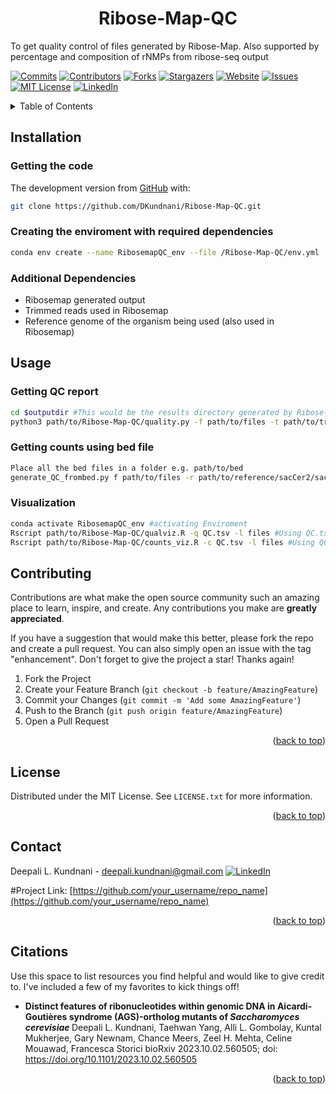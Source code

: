 
<h1 align="center">Ribose-Map-QC</h1>
To get quality control of files generated by Ribose-Map. 
Also supported by percentage and composition of rNMPs from ribose-seq output 

<!-- Improved compatibility of back to top link: See: https://github.com/othneildrew/Best-README-Template/pull/73 -->
<a name="readme-top"></a>
<!--
-->
[![Commits][Commits-shield]][Commits-url]
[![Contributors][contributors-shield]][contributors-url]
[![Forks][forks-shield]][forks-url]
[![Stargazers][stars-shield]][stars-url]
[![Website][website-shield]][website-url]
[![Issues][issues-shield]][issues-url]
[![MIT License][license-shield]][license-url]
[![LinkedIn][linkedin-shield]][linkedin-url]

<!-- TABLE OF CONTENTS -->
<details>
  <summary>Table of Contents</summary>
  <ol>
    <li><a href="##Installation">Installation</a></li>
      <ul>
        <li><a href="###getting-the-code">Getting the code</a></li>
        <li><a href="###Creating-the-enviroment-with-required-dependencies">Creating the enviroment with required dependencies</a></li>
      </ul>
    </li>
    <li><a href="##Usage">Usage</a></li>
      <ul>
        <li><a href="###Getting QC report">Getting QC report</a></li>
        <li><a href="###Getting-counts-using-bed-file">Getting counts using bed file</a></li>
       <li><a href="###Visualization">Visualization</a></li>
      </ul>
  </ol>
</details>


## Installation

### Getting the code
The development version from [GitHub](https://github.com/) with:

```sh
git clone https://github.com/DKundnani/Ribose-Map-QC.git
```

### Creating the enviroment with required dependencies

```sh
conda env create --name RibosemapQC_env --file /Ribose-Map-QC/env.yml
```

### Additional Dependencies

* Ribosemap generated output
* Trimmed reads used in Ribosemap
* Reference genome of the organism being used (also used in Ribosemap)

## Usage
### Getting QC report
```bash
cd $outputdir #This would be the results directory generated by Ribose-Map. Please make sure you have generate alignment, coordinate and composition modules to get the results and the names to trimmed files match names of folders as output of Ribosemap. files will contain the library name as first column and sample name as second column(example present in repository.
python3 path/to/Ribose-Map-QC/quality.py -f path/to/files -t path/to/trimmed_reads -r path/to/reference/sacCer2/sacCer2.fa #Generates QC.tsv as output 
```

### Getting counts using bed file
```bash
Place all the bed files in a folder e.g. path/to/bed
generate_QC_frombed.py f path/to/files -r path/to/reference/sacCer2/sacCer2.fa #Generates QC.tsv as output
```

### Visualization
```bash
conda activate RibosemapQC_env #activating Enviroment
Rscript path/to/Ribose-Map-QC/qualviz.R -q QC.tsv -l files #Using QC.tsv generated from either quality.py or qual_short.py
Rscript path/to/Ribose-Map-QC/counts_viz.R -c QC.tsv -l files #Using QC.tsv generated from generate_QC_frombed.py
```





<!-- CONTRIBUTING -->
## Contributing

Contributions are what make the open source community such an amazing place to learn, inspire, and create. Any contributions you make are **greatly appreciated**.

If you have a suggestion that would make this better, please fork the repo and create a pull request. You can also simply open an issue with the tag "enhancement".
Don't forget to give the project a star! Thanks again!

1. Fork the Project
2. Create your Feature Branch (`git checkout -b feature/AmazingFeature`)
3. Commit your Changes (`git commit -m 'Add some AmazingFeature'`)
4. Push to the Branch (`git push origin feature/AmazingFeature`)
5. Open a Pull Request

<p align="right">(<a href="#readme-top">back to top</a>)</p>



<!-- LICENSE -->
## License

Distributed under the MIT License. See `LICENSE.txt` for more information.

<p align="right">(<a href="#readme-top">back to top</a>)</p>



<!-- CONTACT -->
## Contact

Deepali L. Kundnani - [deepali.kundnani@gmail.com](mailto::deepali.kundnani@gmail.com)    [![LinkedIn][linkedin-shield]][linkedin-url] 

#Project Link: [https://github.com/your_username/repo_name](https://github.com/your_username/repo_name)

<p align="right">(<a href="#readme-top">back to top</a>)</p>


<!-- ACKNOWLEDGMENTS -->
## Citations

Use this space to list resources you find helpful and would like to give credit to. I've included a few of my favorites to kick things off!

* <b>Distinct features of ribonucleotides within genomic DNA in Aicardi-Goutières syndrome (AGS)-ortholog mutants of <i>Saccharomyces cerevisiae</i> </b>
Deepali L. Kundnani, Taehwan Yang, Alli L. Gombolay, Kuntal Mukherjee, Gary Newnam, Chance Meers, Zeel H. Mehta, Celine Mouawad, Francesca Storici
bioRxiv 2023.10.02.560505; doi: https://doi.org/10.1101/2023.10.02.560505


<p align="right">(<a href="#readme-top">back to top</a>)</p>



<!-- MARKDOWN LINKS & IMAGES -->
<!-- https://www.markdownguide.org/basic-syntax/#reference-style-links -->
[contributors-shield]: https://img.shields.io/github/contributors/DKundnani/Ribose-Map-QC?style=for-the-badge
[contributors-url]: https://github.com/DKundnani/Ribose-Map-QC/graphs/contributors
[forks-shield]: https://img.shields.io/github/forks/DKundnani/Ribose-Map-QC?style=for-the-badge
[forks-url]: https://github.com/DKundnani/Ribose-Map-QC/forks
[stars-shield]: https://img.shields.io/github/stars/DKundnani/Ribose-Map-QC?style=for-the-badge
[stars-url]: https://github.com/DKundnani/Ribose-Map-QC/stargazers
[issues-shield]: https://img.shields.io/github/issues/DKundnani/Ribose-Map-QC?style=for-the-badge
[issues-url]: https://github.com/DKundnani/Ribose-Map-QC/issues
[license-shield]: https://img.shields.io/github/license/DKundnani/Ribose-Map-QC?style=for-the-badge
[license-url]: https://github.com/DKundnani/Ribose-Map-QC/blob/master/LICENSE.txt
[linkedin-shield]: https://img.shields.io/badge/-LinkedIn-black.svg?style=for-the-badge&logo=linkedin&colorB=555
[linkedin-url]: https://linkedin.com/in/deepalik
[product-screenshot]: images/screenshot.png
[commits-url]: https://github.com/DKundnani/Ribose-Map-QC/pulse
[commits-shield]: https://img.shields.io/github/commit-activity/t/DKundnani/Ribose-Map-QC?style=for-the-badge
[website-shield]: https://img.shields.io/website?url=http%3A%2F%2Fdkundnani.bio%2F&style=for-the-badge
[website-url]:http://dkundnani.bio/ 
